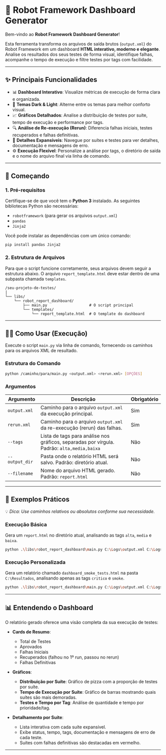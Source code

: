 # 🤖 Robot Framework Dashboard Generator

Bem-vindo ao **Robot Framework Dashboard Generator**!

Esta ferramenta transforma os arquivos de saída brutos (`output.xml`) do Robot Framework em um dashboard **HTML interativo, moderno e elegante**. Analise os resultados dos seus testes de forma visual, identifique falhas, acompanhe o tempo de execução e filtre testes por tags com facilidade.

---

## ✨ Principais Funcionalidades

- 📊 **Dashboard Interativo**: Visualize métricas de execução de forma clara e organizada.
- 🎨 **Temas Dark & Light**: Alterne entre os temas para melhor conforto visual.
- 📈 **Gráficos Detalhados**: Analise a distribuição de testes por suíte, tempo de execução e performance por tags.
- 🔍 **Análise de Re-execução (Rerun)**: Diferencia falhas iniciais, testes recuperados e falhas definitivas.
- 📂 **Detalhes Expansíveis**: Navegue por suítes e testes para ver detalhes, documentação e mensagens de erro.
- ⚙️ **Execução Flexível**: Personalize a análise por tags, o diretório de saída e o nome do arquivo final via linha de comando.

---

## 🚀 Começando

### 1. Pré-requisitos

Certifique-se de que você tem o **Python 3** instalado. As seguintes bibliotecas Python são necessárias:

- `robotframework` (para gerar os arquivos `output.xml`)
- `pandas`
- `Jinja2`

Você pode instalar as dependências com um único comando:

```bash
pip install pandas Jinja2
```

### 2. Estrutura de Arquivos

Para que o script funcione corretamente, seus arquivos devem seguir a estrutura abaixo. O arquivo `report_template.html` deve estar dentro de uma subpasta chamada `templates`.

```
/seu-projeto-de-testes/
|
└── libs/
    └── robot_report_dashboard/
        ├── main.py                   # O script principal
        └── templates/
            └── report_template.html  # O template do dashboard
```

---

## 🏃‍♀️ Como Usar (Execução)

Execute o script `main.py` via linha de comando, fornecendo os caminhos para os arquivos XML de resultado.

### Estrutura do Comando

```bash
python /caminho/para/main.py <output.xml> <rerun.xml> [OPÇÕES]
```

### Argumentos

| Argumento     | Descrição                                                                 | Obrigatório |
|---------------|---------------------------------------------------------------------------|-------------|
| `output.xml`  | Caminho para o arquivo `output.xml` da execução principal.                | Sim         |
| `rerun.xml`   | Caminho para o arquivo `output.xml` da re-execução (rerun) das falhas.    | Sim         |
| `--tags`      | Lista de tags para análise nos gráficos, separadas por vírgula. Padrão: `alta,media,baixa` | Não |
| `--output_dir`| Pasta onde o relatório HTML será salvo. Padrão: diretório atual.          | Não         |
| `--filename`  | Nome do arquivo HTML gerado. Padrão: `report.html`                        | Não         |

---

## 🧪 Exemplos Práticos

💡 *Dica: Use caminhos relativos ou absolutos conforme sua necessidade.*

### Execução Básica

Gera um `report.html` no diretório atual, analisando as tags `alta`, `media` e `baixa`.

```bash
python .\libs\robot_report_dashboard\main.py C:\Logs\output.xml C:\Logs\rerun.xml --tags "alta,media,baixa"
```

### Execução Personalizada

Gera um relatório chamado `dashboard_smoke_tests.html` na pasta `C:\Resultados`, analisando apenas as tags `critico` e `smoke`.

```bash
python .\libs\robot_report_dashboard\main.py C:\Logs\output.xml C:\Logs\rerun.xml --tags "critico,smoke" --output_dir "C:\Resultados" --filename "dashboard_smoke_tests.html"
```

---

## 📊 Entendendo o Dashboard

O relatório gerado oferece uma visão completa da sua execução de testes:

- **Cards de Resumo**: 
  - Total de Testes
  - Aprovados
  - Falhas Iniciais
  - Recuperados (falhou no 1º run, passou no rerun)
  - Falhas Definitivas

- **Gráficos**:
  - **Distribuição por Suíte**: Gráfico de pizza com a proporção de testes por suíte.
  - **Tempo de Execução por Suíte**: Gráfico de barras mostrando quais suítes são mais demoradas.
  - **Testes e Tempo por Tag**: Análise de quantidade e tempo por prioridade/tag.

- **Detalhamento por Suíte**:
  - Lista interativa com cada suíte expansível.
  - Exibe status, tempo, tags, documentação e mensagens de erro de cada teste.
  - Suítes com falhas definitivas são destacadas em vermelho.

---

